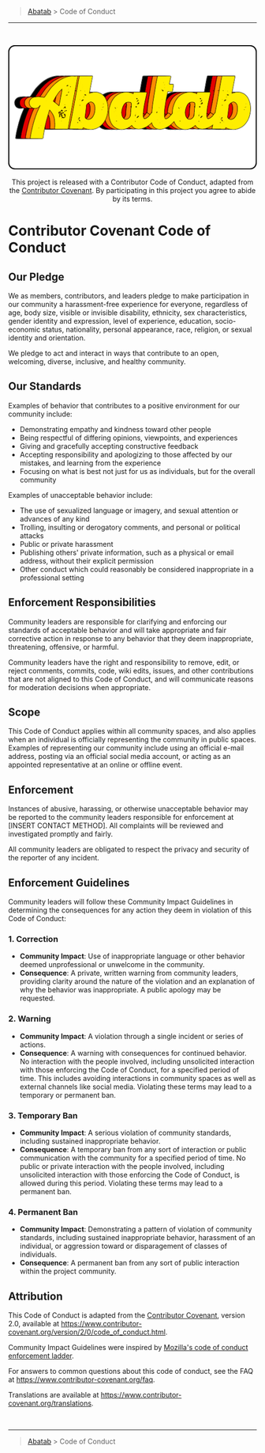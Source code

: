 <!-- A generic CODE-OF-CONDUCT.md template for a GitHub repository [b220907] -->
<!-- Last updated: 9.7.22 -->

<!-- DOCUMENTATION BREADCRUMBS -->
> [Abatab][CURRENT-BRANCH-URL] > Code of Conduct
***

<br>
<div align="center">

  <!-- REPOSITORY LOGO -->
  [![REPOSITORY-LOGO][REPOSITORY-LOGO]][CURRENT-BRANCH-URL]

  This project is released with a Contributor Code of Conduct, adapted from the [Contributor Covenant][CONTRIBUTOR-COVENENT-HOMEPAGE]. By participating in this project you agree to abide by its terms.

</div>

# Contributor Covenant Code of Conduct

## Our Pledge

We as members, contributors, and leaders pledge to make participation in our community a harassment-free experience for everyone, regardless of age, body size, visible or invisible disability, ethnicity, sex characteristics, gender identity and expression, level of experience, education, socio-economic status, nationality, personal appearance, race, religion, or sexual identity and orientation.

We pledge to act and interact in ways that contribute to an open, welcoming, diverse, inclusive, and healthy community.

## Our Standards

Examples of behavior that contributes to a positive environment for our community include:

* Demonstrating empathy and kindness toward other people
* Being respectful of differing opinions, viewpoints, and experiences
* Giving and gracefully accepting constructive feedback
* Accepting responsibility and apologizing to those affected by our mistakes, and learning from the experience
* Focusing on what is best not just for us as individuals, but for the overall community

Examples of unacceptable behavior include:

* The use of sexualized language or imagery, and sexual attention or
  advances of any kind
* Trolling, insulting or derogatory comments, and personal or political attacks
* Public or private harassment
* Publishing others' private information, such as a physical or email
  address, without their explicit permission
* Other conduct which could reasonably be considered inappropriate in a
  professional setting

## Enforcement Responsibilities

Community leaders are responsible for clarifying and enforcing our standards of acceptable behavior and will take appropriate and fair corrective action in response to any behavior that they deem inappropriate, threatening, offensive, or harmful.

Community leaders have the right and responsibility to remove, edit, or reject comments, commits, code, wiki edits, issues, and other contributions that are not aligned to this Code of Conduct, and will communicate reasons for moderation decisions when appropriate.

## Scope

This Code of Conduct applies within all community spaces, and also applies when an individual is officially representing the community in public spaces. Examples of representing our community include using an official e-mail address, posting via an official social media account, or acting as an appointed representative at an online or offline event.

## Enforcement

Instances of abusive, harassing, or otherwise unacceptable behavior may be reported to the community leaders responsible for enforcement at [INSERT CONTACT METHOD]. All complaints will be reviewed and investigated promptly and fairly.

All community leaders are obligated to respect the privacy and security of the reporter of any incident.

## Enforcement Guidelines

Community leaders will follow these Community Impact Guidelines in determining the consequences for any action they deem in violation of this Code of Conduct:

### 1. Correction

* **Community Impact**: Use of inappropriate language or other behavior deemed unprofessional or unwelcome in the community.
* **Consequence**: A private, written warning from community leaders, providing clarity around the nature of the violation and an explanation of why the behavior was inappropriate. A public apology may be requested.

### 2. Warning

* **Community Impact**: A violation through a single incident or series of actions.
* **Consequence**: A warning with consequences for continued behavior. No interaction with the people involved, including unsolicited interaction with those enforcing the Code of Conduct, for a specified period of time. This includes avoiding interactions in community spaces as well as external channels like social media. Violating these terms may lead to a temporary or permanent ban.

### 3. Temporary Ban

* **Community Impact**: A serious violation of community standards, including sustained inappropriate behavior.
* **Consequence**: A temporary ban from any sort of interaction or public communication with the community for a specified period of time. No public or private interaction with the people involved, including unsolicited interaction with those enforcing the Code of Conduct, is allowed during this period. Violating these terms may lead to a permanent ban.

### 4. Permanent Ban

* **Community Impact**: Demonstrating a pattern of violation of community standards, including sustained inappropriate behavior,  harassment of an individual, or aggression toward or disparagement of classes of individuals.
* **Consequence**: A permanent ban from any sort of public interaction within the project community.

## Attribution
This Code of Conduct is adapted from the [Contributor Covenant][CONTRIBUTOR-COVENENT-HOMEPAGE], version 2.0, available at https://www.contributor-covenant.org/version/2/0/code_of_conduct.html.

Community Impact Guidelines were inspired by [Mozilla's code of conduct enforcement ladder][MOZILLA-ENFORCEMENT-LADDER].

For answers to common questions about this code of conduct, see the FAQ at
https://www.contributor-covenant.org/faq.

Translations are available at https://www.contributor-covenant.org/translations.

<br>

<!-- DOCUMENTATION BREADCRUMBS -->
***
> [Abatab][CURRENT-BRANCH-URL] > Code of Conduct

<!-- REFERENCE LINKS: REPOSITORY -->
[REPOSITORY-URL]: https://github.com/spectrum-health-systems/Abatab
[CURRENT-BRANCH-URL]: ../../../README.md
[REPOSITORY-LOGO]: ../../Logos/RepositoryLogo.png

<!-- REFERENCE LINKS: CODE OF CONDUCT -->
[CONTRIBUTOR-COVENENT-HOMEPAGE]: https://www.contributor-covenant.org/
[CONTRIBUTOR-COVENENT-V2]: https://www.contributor-covenant.org/version/2/0/code_of_conduct.html
[MOZILLA-ENFORCEMENT-LADDER]: https://github.com/mozilla/diversity